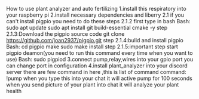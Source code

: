 How to use plant analyzer and auto fertilizing 
 1.install this respiratory into your raspberry pi
 2.install necessary dependencies and liberry
  2.1 if you can't install pigpio you need to do these steps
  2.1.2 first type in bash
  Bash:
      sudo apt update
      sudo apt install git build-essential cmake -y
  step 2.1.3:Download the pigpio source code 
      git clone https://github.com/joan2937/pigpio.git
  step 2.1.4:bulid and install pigpio
  Bash:
      cd pigpio 
      make
      sudo make install
  step 2.1.5:important step start pigpio deamon(you need to run this command every time when you want to use)
  Bash:
      sudo pigpiod
  3.connect pump,relay,wires into your gpio port you can change port in configuration
  4.install plant_analyzer into your discord server
  there are few command in here ,this is list of command
  command:
      !pump when you type this into your chat it will active pump for 100 seconds
      when you send picture of your plant into chat it will analyze your plant health
      
      
  
      


 
